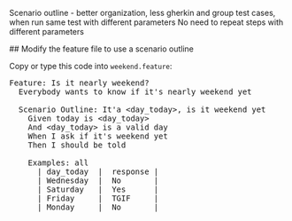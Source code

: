 
Scenario outline - better organization, less gherkin and group test cases, when run same test with different parameters
No need to repeat steps with different parameters	

## Modify the feature file to use a scenario outline 

Copy or type this code into `weekend.feature`:

<pre class="file" data-filename="weekend.feature" data-target="replace">
Feature: Is it nearly weekend?
  Everybody wants to know if it's nearly weekend yet

  Scenario Outline: It'a &ltday_today&gt, is it weekend yet
    Given today is &ltday_today&gt
    And &ltday_today&gt is a valid day
    When I ask if it's weekend yet
    Then I should be told <response>

    Examples: all
      | day_today  |  response |
      | Wednesday  |  No       |
      | Saturday   |  Yes      |
      | Friday     |  TGIF     |
      | Monday     |  No       |
       
</pre>


